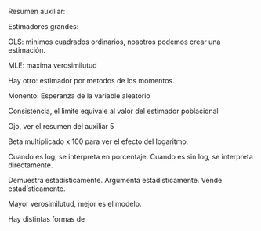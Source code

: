 Resumen auxiliar:

Estimadores grandes:

OLS: minimos cuadrados ordinarios, nosotros podemos crear una estimación.

MLE: maxima verosimilutud

Hay otro: estimador por metodos de los momentos.

Monento: Esperanza de la variable aleatorio

Consistencia, el limite equivale al valor del estimador poblacional

Ojo, ver el resumen del auxiliar 5

Beta multiplicado x 100 para ver el efecto del logaritmo.

Cuando es log, se interpreta en porcentaje.
Cuando es sin log, se interpreta directamente.

Demuestra estadísticamente. Argumenta estadísticamente. Vende estadísticamente.

Mayor verosimilutud, mejor es el modelo.

Hay distintas formas de